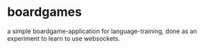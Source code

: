 # boardgames

a simple boardgame-application for language-training, done as an experiment to learn to use websockets.

